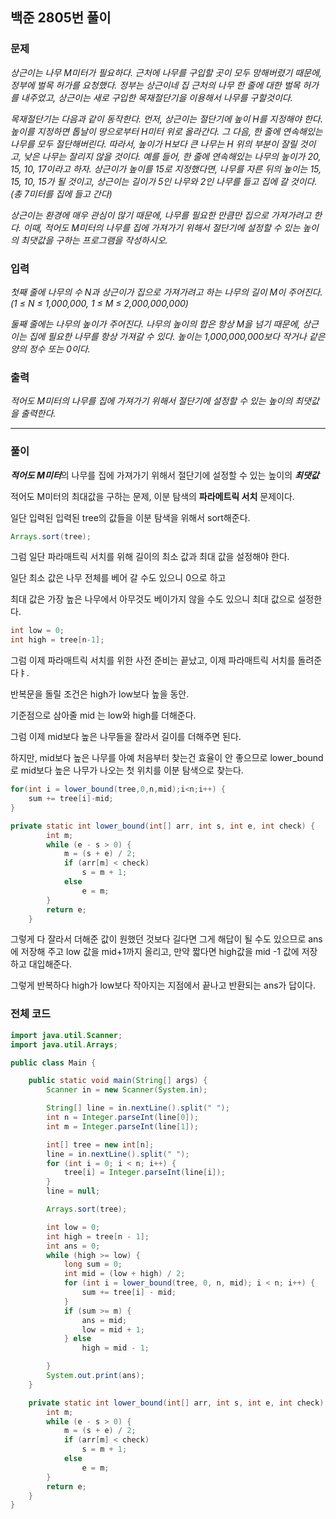 ## 백준 2805번 풀이

### 문제

*상근이는 나무 M미터가 필요하다. 근처에 나무를 구입할 곳이 모두 망해버렸기 때문에, 정부에 벌목 허가를 요청했다. 정부는 상근이네 집 근처의 나무 한 줄에 대한 벌목 허가를 내주었고, 상근이는 새로 구입한 목재절단기을 이용해서 나무를 구할것이다.*

*목재절단기는 다음과 같이 동작한다. 먼저, 상근이는 절단기에 높이 H를 지정해야 한다. 높이를 지정하면 톱날이 땅으로부터 H미터 위로 올라간다. 그 다음, 한 줄에 연속해있는 나무를 모두 절단해버린다. 따라서, 높이가 H보다 큰 나무는 H 위의 부분이 잘릴 것이고, 낮은 나무는 잘리지 않을 것이다. 예를 들어, 한 줄에 연속해있는 나무의 높이가 20, 15, 10, 17이라고 하자. 상근이가 높이를 15로 지정했다면, 나무를 자른 뒤의 높이는 15, 15, 10, 15가 될 것이고, 상근이는 길이가 5인 나무와 2인 나무를 들고 집에 갈 것이다. (총 7미터를 집에 들고 간다)*

*상근이는 환경에 매우 관심이 많기 때문에, 나무를 필요한 만큼만 집으로 가져가려고 한다. 이때, 적어도 M미터의 나무를 집에 가져가기 위해서 절단기에 설정할 수 있는 높이의 최댓값을 구하는 프로그램을 작성하시오.*



### 입력

*첫째 줄에 나무의 수 N과 상근이가 집으로 가져가려고 하는 나무의 길이 M이 주어진다. (1 ≤ N ≤ 1,000,000, 1 ≤ M ≤ 2,000,000,000)*

*둘째 줄에는 나무의 높이가 주어진다. 나무의 높이의 합은 항상 M을 넘기 때문에, 상근이는 집에 필요한 나무를 항상 가져갈 수 있다. 높이는 1,000,000,000보다 작거나 같은 양의 정수 또는 0이다.*



### 출력

*적어도 M미터의 나무를 집에 가져가기 위해서 절단기에 설정할 수 있는 높이의 최댓값을 출력한다.*

***



### 풀이

***적어도 M미터***의 나무를 집에 가져가기 위해서 절단기에 설정할 수 있는 높이의 ***최댓값***

적어도 M미터의 최대값을 구하는 문제, 이분 탐색의 **파라메트릭 서치** 문제이다.



일단 입력된 입력된 tree의 값들을 이분 탐색을 위해서 sort해준다.

```java
Arrays.sort(tree);
```



그럼 일단 파라매트릭 서치를 위해 길이의 최소 값과 최대 값을 설정해야 한다.

일단 최소 값은 나무 전체를 베어 갈 수도 있으니 0으로 하고

최대 값은 가장 높은 나무에서 아무것도 베이가지 않을 수도 있으니 최대 값으로 설정한다.

```JAVA
int low = 0;
int high = tree[n-1];
```



그럼 이제 파라매트릭 서치를 위한 사전 준비는 끝났고, 이제 파라매트릭 서치를 돌려준다ㅑ.

반복문을 돌릴 조건은 high가 low보다 높을 동안.

기준점으로 삼아줄 mid 는 low와 high를 더해준다.



그럼 이제 mid보다 높은 나무들을 잘라서 길이를 더해주면 된다.

하지만, mid보다 높은 나무를 아예 처음부터 찾는건 효율이 안 좋으므로 lower_bound로 mid보다 높은 나무가 나오는 첫 위치를 이분 탐색으로 찾는다.

```java
for(int i = lower_bound(tree,0,n,mid);i<n;i++) {
    sum += tree[i]-mid;
}
```

```java
private static int lower_bound(int[] arr, int s, int e, int check) {
		int m;
		while (e - s > 0) {
			m = (s + e) / 2;
			if (arr[m] < check)
				s = m + 1;
			else
				e = m;
		}
		return e;
	}
```



그렇게 다 잘라서 더해준 값이 원했던 것보다 길다면 그게 해답이 될 수도 있으므로 ans에 저장해 주고 low 값을 mid+1까지 올리고, 만약 짧다면 high값을 mid -1 값에 저장하고 대입해준다.



그렇게 반복하다 high가 low보다 작아지는 지점에서 끝나고 반환되는 ans가 답이다.



### 전체 코드

```java
import java.util.Scanner;
import java.util.Arrays;

public class Main {

	public static void main(String[] args) {
		Scanner in = new Scanner(System.in);

		String[] line = in.nextLine().split(" ");
		int n = Integer.parseInt(line[0]);
		int m = Integer.parseInt(line[1]);

		int[] tree = new int[n];
		line = in.nextLine().split(" ");
		for (int i = 0; i < n; i++) {
			tree[i] = Integer.parseInt(line[i]);
		}
		line = null;

		Arrays.sort(tree);

		int low = 0;
		int high = tree[n - 1];
		int ans = 0;
		while (high >= low) {
			long sum = 0;
			int mid = (low + high) / 2;
			for (int i = lower_bound(tree, 0, n, mid); i < n; i++) {
				sum += tree[i] - mid;
			}
			if (sum >= m) {
				ans = mid;
				low = mid + 1;
			} else
				high = mid - 1;

		}
		System.out.print(ans);
	}

	private static int lower_bound(int[] arr, int s, int e, int check) {
		int m;
		while (e - s > 0) {
			m = (s + e) / 2;
			if (arr[m] < check)
				s = m + 1;
			else
				e = m;
		}
		return e;
	}
}
```

